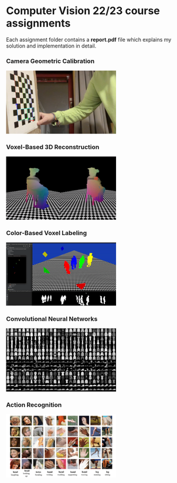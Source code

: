 # Computer Vision 22/23 course assignments
Each assignment folder contains a **report.pdf** file which explains my solution and implementation in detail.

### Camera Geometric Calibration
<img src="https://raw.githubusercontent.com/gianmarcopicarella/cv-assignments-uu/main/readme/camera_calibration.jpg" width="300">

### Voxel-Based 3D Reconstruction
<img src="https://raw.githubusercontent.com/gianmarcopicarella/cv-assignments-uu/main/readme/voxel_3d_reconstruction.gif" width="300"/>

### Color-Based Voxel Labeling
<img src="https://raw.githubusercontent.com/gianmarcopicarella/cv-assignments-uu/main/readme/color_based_voxel_labeling.gif" width="300"/>

### Convolutional Neural Networks
<img src="https://raw.githubusercontent.com/gianmarcopicarella/cv-assignments-uu/main/readme/convolutional_neural_networks.jpg" width="300"/>

### Action Recognition
<img src="https://raw.githubusercontent.com/gianmarcopicarella/cv-assignments-uu/main/readme/action_recognition.jpg" width="300"/>
